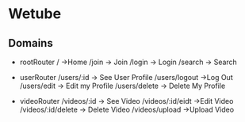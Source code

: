 # Wetube

## Domains

* rootRouter
/ ->Home
/join -> Join
/login -> Login
/search -> Search

* userRouter
/users/:id -> See User Profile
/users/logout ->Log Out
/users/edit -> Edit my Profile
/users/delete -> Delete My Profile

* videoRouter
/videos/:id -> See Video
/videos/:id/eidt ->Edit Video
/videos/:id/delete -> Delete Video
/videos/upload ->Upload Video
